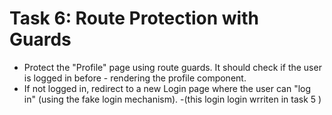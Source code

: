 # Task 6: Route Protection with Guards
- Protect the "Profile" page using route guards. It should check if the user is logged in before - rendering the profile component.
- If not logged in, redirect to a new Login page where the user can "log in" (using the fake login mechanism).
-(this login login wrriten  in task 5 )